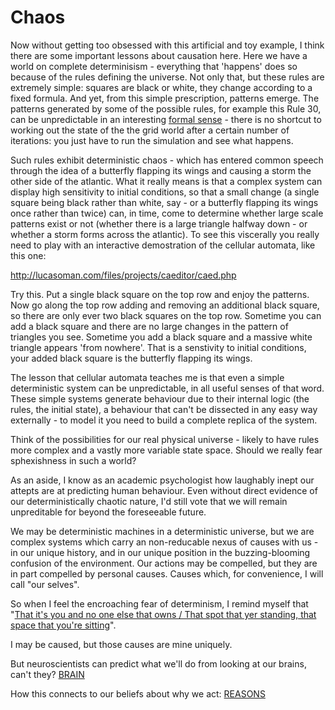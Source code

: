 <title>
  {{ Choice Engine: Chaos }}
</title>

# Chaos

Now without getting too obsessed with this artificial and toy example, I think there are some important lessons about causation here. Here we have a world on complete determinisism - everything that 'happens' does so because of the rules defining the universe. Not only that, but these rules are extremely simple: squares are black or white, they change according to a fixed formula. And yet, from this simple prescription, patterns emerge. The patterns generated by some of the possible rules, for example this Rule 30, can be unpredictable in an interesting [formal sense](http://sjsu.rudyrucker.com/~harry.fu/paper/) - there is no shortcut to working out the state of the the grid world after a certain number of iterations: you just have to run the simulation and see what happens.

Such rules exhibit deterministic chaos - which has entered common speech through the idea of a butterfly flapping its wings and causing a storm the other side of the atlantic. What it really means is that a complex system can display high sensitivity to initial conditions, so that a small change (a single square being black rather than white, say - or a butterfly flapping its wings once rather than twice) can, in time, come to determine whether large scale patterns exist or not (whether there is a large triangle halfway down - or whether a storm forms across the atlantic). To see this viscerally you really need to play with an interactive demostration of the cellular automata, like this one:

http://lucasoman.com/files/projects/caeditor/caed.php

Try this. Put a single black square on the top row and enjoy the patterns. Now go along the top row adding and removing an additional black square, so there are only ever two black squares on the top row. Sometime you can add a black square and there are no large changes in the pattern of triangles you see. Sometime you add a black square and a massive white triangle appears 'from nowhere'. That is a senstivity to initial conditions, your added black square is the butterfly flapping its wings.

The lesson that cellular automata teaches me is that even a simple deterministic system can be unpredictable, in all useful senses of that word. These simple systems generate behaviour due to their internal logic (the rules, the initial state), a behaviour that can't be dissected in any easy way externally - to model it you need to build a complete replica of the system.

Think of the possibilities for our real physical universe - likely to have rules more complex and a vastly more variable state space. Should we really fear sphexishness in such a world? 

As an aside, I know as an academic psychologist how laughably inept our attepts are at predicting human behaviour. Even without direct evidence of our deterministically chaotic nature, I'd still vote that we will remain unpreditable for beyond the foreseeable future.

We may be deterministic machines in a deterministic universe, but we are complex systems which carry an non-reducable nexus of causes with us - in our unique history, and in our unique position in the buzzing-blooming confusion of the environment. Our actions may be compelled, but they are in part compelled by personal causes. Causes which, for convenience, I will call "our selves". 

So when I feel the encroaching fear of determinism, I remind myself that "[That it's you and no one else that owns / That spot that yer standing, that space that you're sitting](http://www.bobdylan.com/us/songs/last-thoughts-woody-guthrie)". 

I may be caused, but those causes are mine uniquely.

But neuroscientists can predict what we'll do from looking at our brains, can't they? [BRAIN](https://twitter.com/intent/tweet?text=@ChoiceEngine%20BRAIN)

How this connects to our beliefs about why we act: [REASONS](https://twitter.com/intent/tweet?text=@ChoiceEngine%20REASONS)